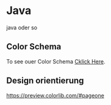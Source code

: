# Java
java oder so


## Color Schema
To see ouer Color Schema [Cklick Here](https://colormagic.app/palette/lw0iAy4DCbZJWbhw1TVs).

## Design orientierung

https://preview.colorlib.com/#pageone